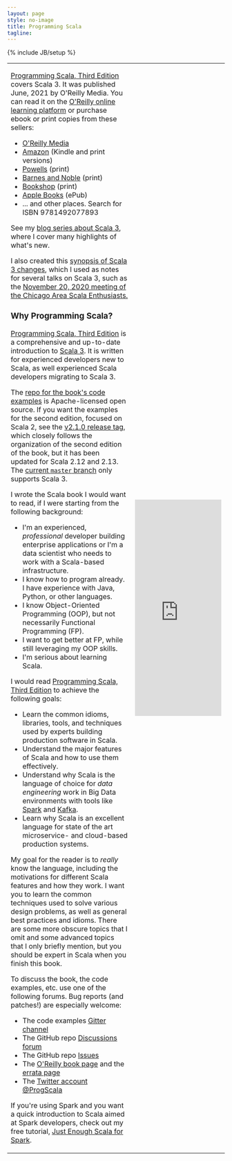 ```yaml
---
layout: page
style: no-image
title: Programming Scala
tagline:
---
```

{% include JB/setup %}

<table>
<tr>
<td class="book-descriptions">

<p><a href="https://oreil.ly/programming-scala-3" target="oreilly">Programming Scala, Third Edition</a> covers Scala 3. It was published June, 2021 by O'Reilly Media. You can read it on the <a href="https://oreil.ly/programming-scala-3">O'Reilly online learning platform</a> or purchase ebook or print copies from these sellers:
    <ul>
        <li><a href="https://shop.aer.io/oreilly/p/programming-scala-3rd/9781492077893-9149" target="oreilly-store">O'Reilly Media</a></li>
        <li><a href="https://www.amazon.com/Programming-Scala-Scalability-Functional-Objects/dp/1492077895/ref=sr_1_1">Amazon</a> (Kindle and print versions)</li>
        <li><a href="https://www.powells.com/book/programming-scala-9781492077893">Powells</a> (print)</li>
        <li><a href="https://www.barnesandnoble.com/w/programming-scala-dean-wampler/1112215033?ean=9781492077893">Barnes and Noble</a> (print)</li>
        <li><a href="https://bookshop.org/books/programming-scala-scalability-functional-programming-objects-9781492077893/9781492077893">Bookshop</a> (print)</li>
        <li><a href="https://books.apple.com/us/book/programming-scala/id1569480947">Apple Books</a> (ePub)</li>
        <li>... and other places. Search for ISBN 9781492077893</li>
    </ul>
</p>

<p>See my <a href="https://medium.com/scala-3">blog series about Scala 3</a>, where I cover many highlights of what's new.</p>

<p>I also created this <a href="../scala3-highlights.html">synopsis of Scala 3 changes</a>, which I used as notes for several talks on Scala 3, such as the <a href="https://www.meetup.com/chicagoscala/events/274110140/">November 20, 2020 meeting of the Chicago Area Scala Enthusiasts.</a></p>

<h3>Why Programming Scala?</h3>

<p><a href="https://oreil.ly/programming-scala-3" target="book">Programming Scala, Third Edition</a> is a comprehensive and up-to-date introduction to <a href="https://docs.scala-lang.org/scala3/" target="scala">Scala 3</a>. It is written for experienced developers new to Scala, as well experienced Scala developers migrating to Scala 3.</p>

<p>The <a href="https://github.com/deanwampler/programming-scala-book-code-examples" target="code">repo for the book's code examples</a> is Apache-licensed open source. If you want the examples for the second edition, focused on Scala 2, see the <a href="https://github.com/deanwampler/programming-scala-book-code-examples/releases/tag/2.1.0">v2.1.0 release tag</a>, which closely follows the organization of the second edition of the book, but it has been updated for Scala 2.12 and 2.13. The <a href="https://github.com/deanwampler/programming-scala-book-code-examples/">current <code>master</code> branch</a> only supports Scala 3.</p>

<p>I wrote the Scala book I would want to read, if I were starting from the following background:
    <ul>
        <li>I'm an experienced, <em>professional</em> developer building enterprise applications or I'm a data scientist who needs to work with a Scala-based infrastructure.</li>
        <li>I know how to program already. I have experience with Java, Python, or other languages.</li>
        <li>I know Object-Oriented Programming (OOP), but not necessarily Functional Programming (FP).</li>
        <li>I want to get better at FP, while still leveraging my OOP skills.</li>
        <li>I'm serious about learning Scala.</li>
    </ul>
</p>

<p>I would read <a href="https://oreil.ly/programming-scala-3" target="book">Programming Scala, Third Edition</a> to achieve the following goals:
    <ul>
        <li>Learn the common idioms, libraries, tools, and techniques used by experts building production software in Scala.</li>
        <li>Understand the major features of Scala and how to use them effectively.</li>
        <li>Understand why Scala is the language of choice for <em>data engineering</em> work in Big Data environments with tools like <a href="https://spark.apache.org" target="spark">Spark</a> and <a href="https://kafka.apache.org" target="kafka">Kafka</a>.</li>
        <li>Learn why Scala is an excellent language for state of the art microservice- and cloud-based production systems.</li>
    </ul>
</p>

<p>My goal for the reader is to <em>really</em> know the language, including the motivations for different Scala features and how they work. I want you to learn the common techniques used to solve various design problems, as well as general best practices and idioms. There are some more obscure topics that I omit and some advanced topics that I only briefly mention, but you should be expert in Scala when you finish this book.</p>

<p>To discuss the book, the code examples, etc. use one of the following forums. Bug reports (and patches!) are especially welcome:</p>
<ul>
  <li>The code examples <a href="https://gitter.im/deanwampler/programming-scala-book-code-examples" target="github">Gitter channel</a></li>
  <li>The GitHub repo <a href="https://github.com/deanwampler/programming-scala-book-code-examples/discussions" target="github">Discussions forum</a></li>
  <li>The GitHub repo <a href="https://github.com/deanwampler/programming-scala-book-code-examples/issues" target="github">Issues</a></li>
  <li>The <a href="https://oreil.ly/programming-scala-3" target="oreilly">O'Reilly book page</a> and the <a href="https://www.oreilly.com/catalog/errata.csp?isbn=9781492077893" target="oreilly">errata page</a></li>
  <li>The <a href="https://twitter.com/ProgScala" target="twitter">Twitter account @ProgScala</a></li>
</ul>

<p>If you're using Spark and you want a quick introduction to Scala aimed at Spark developers, check out my free tutorial, <a href="https://github.com/deanwampler/JustEnoughScalaForSpark" target="jess">Just Enough Scala for Spark</a>.</p>
</td>

<td class="book-descriptions">
    <iframe src="https://www.oreilly.com/authors/widgets/822.html" height="500px" width="200px" scrolling="no" frameborder="0"></iframe>
    <!--
    <a href="https://oreil.ly/programming-scala-3" target="oreilly"><img src="/assets/images/prog_scala_3ed_comp-quarter_size.jpg" alt="Programming Scala, 3rd Edition"/></a>
    -->
</td>
</tr>
</table>
